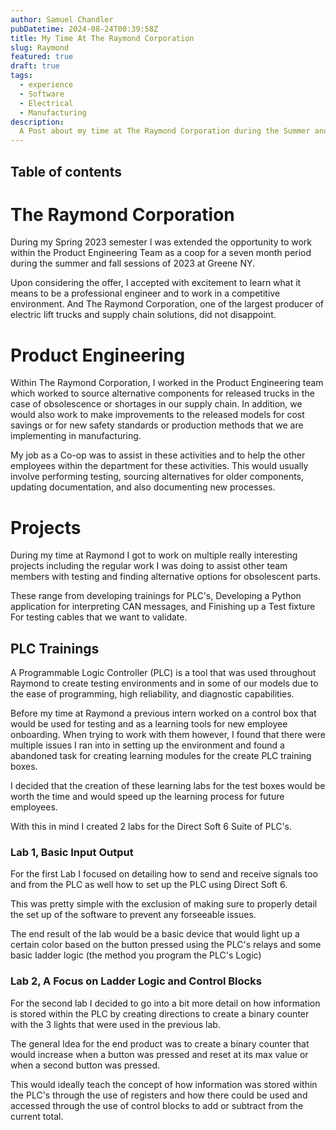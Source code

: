 ```yaml
---
author: Samuel Chandler
pubDatetime: 2024-08-24T00:39:58Z
title: My Time At The Raymond Corporation
slug: Raymond
featured: true
draft: true
tags:
  - experience
  - Software
  - Electrical
  - Manufacturing
description:
  A Post about my time at The Raymond Corporation during the Summer and Fall of 2023
---
```


## Table of contents

# The Raymond Corporation
During my Spring 2023 semester I was extended the opportunity to work within the Product Engineering Team as a coop for a seven month period during the summer and fall sessions of 2023 at Greene NY. 

Upon considering the offer, I accepted with excitement to learn what it means to be a professional engineer and to work in a competitive environment. And The Raymond Corporation, one of the largest producer of electric lift trucks and supply chain solutions, did not disappoint. 

# Product Engineering

Within The Raymond Corporation, I worked in the Product Engineering team which worked to source alternative components for released trucks in the case of obsolescence or shortages in our supply chain. In addition, we would also work to make improvements to the released models for cost savings or for new safety standards or production methods that we are implementing in manufacturing. 

My job as a Co-op was to assist in these activities and to help the other employees within the department for these activities. This would usually involve performing testing, sourcing alternatives for older components, updating documentation, and also documenting new processes. 

# Projects

During my time at Raymond I got to work on multiple really interesting projects including the regular work I was doing to assist other team members with testing and finding alternative options for obsolescent parts. 

These range from developing trainings for PLC's, Developing a Python application for interpreting CAN messages, and Finishing up a Test fixture For testing cables that we want to validate.

## PLC Trainings

A Programmable Logic Controller (PLC) is a tool that was used throughout Raymond to create testing environments and in some of our models due to the ease of programming, high reliability, and diagnostic capabilities. 

Before my time at Raymond a previous intern worked on a control box that would be used for testing and as a learning tools for new employee onboarding. When trying to work with them however, I found that there were multiple issues I ran into in setting up the environment and found a abandoned task for creating learning modules for the create PLC training boxes.

I decided that the creation of these learning labs for the test boxes would be worth the time and would speed up the learning process for future employees. 

With this in mind I created 2 labs for the Direct Soft 6 Suite of PLC's.

### Lab 1, Basic Input Output

For the first Lab I focused on detailing how to send and receive signals too and from the PLC as well how to set up the PLC using Direct Soft 6.

This was pretty simple with the exclusion of making sure to properly detail the set up of the software to prevent any forseeable issues. 

The end result of the lab would be a basic device that would light up a certain color based on the button pressed using the PLC's relays and some basic ladder logic (the method you program the PLC's Logic)

### Lab 2, A Focus on Ladder Logic and Control Blocks

For the second lab I decided to go into a bit more detail on how information is stored within the PLC by creating directions to create a binary counter with the 3 lights that were used in the previous lab. 

The general Idea for the end product was to create a binary counter that would increase when a button was pressed and reset at its max value or when a second button was pressed.

This would ideally teach the concept of how information was stored within the PLC's through the use of registers and how there could be used and accessed through the use of control blocks to add or subtract from the current total. 



